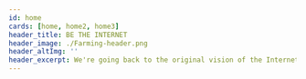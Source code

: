 ```yaml
---
id: home
cards: [home, home2, home3]
header_title: BE THE INTERNET
header_image: ./Farming-header.png
header_altImg: ''
header_excerpt: We're going back to the original vision of the Internet - By the people, for the people. With industry-transforming technology. And we are already live today.
---
```

